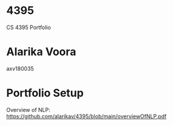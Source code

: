 # 4395
CS 4395 Portfolio

# Alarika Voora 
axv180035

# Portfolio Setup 
Overview of NLP: https://github.com/alarikav/4395/blob/main/overviewOfNLP.pdf
